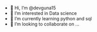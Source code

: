 - 👋 Hi, I’m @devguna15
- 👀 I’m interested in Data science
- 🌱 I’m currently learning python and sql
- 💞️ I’m looking to collaborate on ...


<!---
devguna15/devguna15 is a ✨ special ✨ repository because its `README.md` (this file) appears on your GitHub profile.
You can click the Preview link to take a look at your changes.
--->
